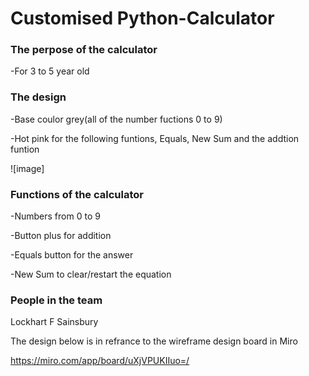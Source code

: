 # Customised Python-Calculator

### The perpose of the calculator
-For 3 to 5 year old 

### The design 
-Base coulor grey(all of the number fuctions 0 to 9) 

-Hot pink for the following funtions, Equals, New Sum and the addtion funtion 

![image]

### Functions of the calculator 
-Numbers from 0 to 9

-Button plus for addition

-Equals button for the answer

-New Sum to clear/restart the equation

### People in the team
Lockhart F Sainsbury

The design below is in refrance to the wireframe design board in Miro

https://miro.com/app/board/uXjVPUKIIuo=/

